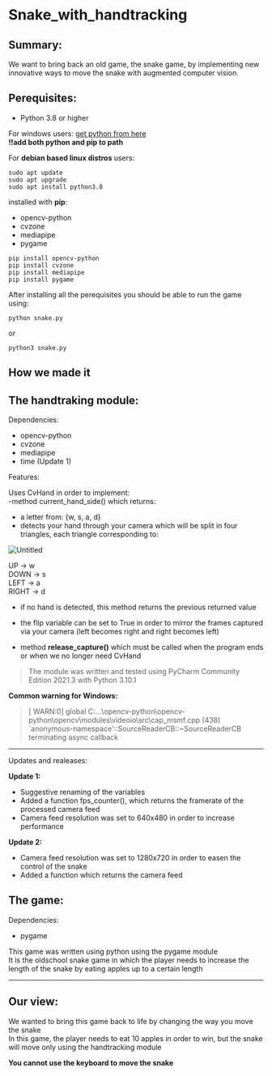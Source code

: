 # Snake_with_handtracking


## Summary: 

We want to bring back an old game, the snake game, by implementing new innovative ways to move the snake with augmented computer vision.

## Perequisites:

- Python 3.8 or higher

For windows users:
[get python from here](https://www.python.org/downloads/)  
**!!add both python and pip to path**  

For **debian based linux distros** users:
```
sudo apt update
sudo apt upgrade
sudo apt install python3.8
```

installed with **pip**:
- opencv-python
- cvzone
- mediapipe
- pygame
```
pip install opencv-python
pip install cvzone
pip install mediapipe
pip install pygame
```  
After installing all the perequisites you should be able to run the game using:
```
python snake.py
```  
or
```
python3 snake.py
```  

## How we made it


## The handtraking module:  

Dependencies:    
- opencv-python  
- cvzone  
- mediapipe  
- time (Update 1)  

Features:

Uses CvHand in order to implement:  
-method current_hand_side() which returns:
- a letter from: {w, s, a, d}  
- detects your hand through your camera which will be split in four triangles, each triangle corresponding to:   

![Untitled](https://user-images.githubusercontent.com/62753923/147959491-8d8ead72-5c2b-489e-9222-755f2515bdb9.png)

UP -> w  
DOWN -> s  
LEFT -> a  
RIGHT -> d  
	
- if no hand is detected, this method returns the previous returned value

- the flip variable can be set to True in order to mirror the frames captured via your camera (left becomes right and right becomes left)

- method **release_capture()** which must be called when the program ends or when we no longer need CvHand

> The module was written and tested using PyCharm Community Edition 2021.3 with Python 3.10.1  

**Common warning for Windows:**

>[ WARN:0] global C:\...\opencv-python\opencv-python\opencv\modules\videoio\src\cap_msmf.cpp (438)  
`anonymous-namespace'::SourceReaderCB::~SourceReaderCB terminating async callback  

---
Updates and realeases:  

**Update 1:**  
- Suggestive renaming of the variables 
- Added a function fps_counter(), which returns the framerate of the processed camera feed
- Camera feed resolution was set to 640x480 in order to increase performance   

**Update 2:**
- Camera feed resolution was set to 1280x720 in order to easen the control of the snake
- Added a function which returns the camera feed

## The game:
Dependencies:
- pygame  

This game was written using python using the pygame module  
It is the oldschool snake game in which the player needs to increase the length of the snake by eating apples up to a certain length  

---
## Our view:  

We wanted to bring this game back to life by changing the way you move the snake  
In this game, the player needs to eat 10 apples in order to win, but the snake will move only using the handtracking module

**You cannot use the keyboard to move the snake**





